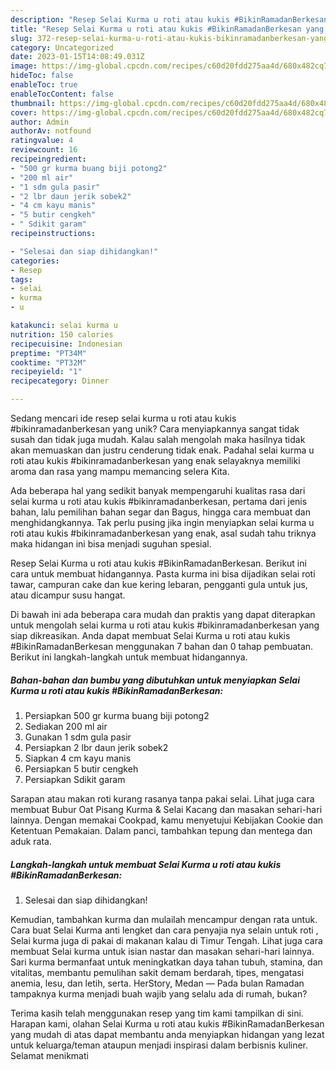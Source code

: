 ```yaml
---
description: "Resep Selai Kurma u roti atau kukis #BikinRamadanBerkesan yang Bisa Manjain Lidah"
title: "Resep Selai Kurma u roti atau kukis #BikinRamadanBerkesan yang Bisa Manjain Lidah"
slug: 372-resep-selai-kurma-u-roti-atau-kukis-bikinramadanberkesan-yang-bisa-manjain-lidah
category: Uncategorized
date: 2023-01-15T14:08:49.031Z
image: https://img-global.cpcdn.com/recipes/c60d20fdd275aa4d/680x482cq70/selai-kurma-u-roti-atau-kukis-bikinramadanberkesan-foto-resep-utama.jpg
hideToc: false
enableToc: true
enableTocContent: false
thumbnail: https://img-global.cpcdn.com/recipes/c60d20fdd275aa4d/680x482cq70/selai-kurma-u-roti-atau-kukis-bikinramadanberkesan-foto-resep-utama.jpg
cover: https://img-global.cpcdn.com/recipes/c60d20fdd275aa4d/680x482cq70/selai-kurma-u-roti-atau-kukis-bikinramadanberkesan-foto-resep-utama.jpg
author: Admin
authorAv: notfound
ratingvalue: 4
reviewcount: 16
recipeingredient:
- "500 gr kurma buang biji potong2"
- "200 ml air"
- "1 sdm gula pasir"
- "2 lbr daun jerik sobek2"
- "4 cm kayu manis"
- "5 butir cengkeh"
- " Sdikit garam"
recipeinstructions:

- "Selesai dan siap dihidangkan!"
categories:
- Resep
tags:
- selai
- kurma
- u

katakunci: selai kurma u 
nutrition: 150 calories
recipecuisine: Indonesian
preptime: "PT34M"
cooktime: "PT32M"
recipeyield: "1"
recipecategory: Dinner

---
```





Sedang mencari ide resep selai kurma u roti atau kukis #bikinramadanberkesan yang unik? Cara menyiapkannya sangat tidak susah dan tidak juga mudah. Kalau salah mengolah maka hasilnya tidak akan memuaskan dan justru cenderung tidak enak. Padahal selai kurma u roti atau kukis #bikinramadanberkesan yang enak selayaknya memiliki aroma dan rasa yang mampu memancing selera Kita.





Ada beberapa hal yang sedikit banyak mempengaruhi kualitas rasa dari selai kurma u roti atau kukis #bikinramadanberkesan, pertama dari jenis bahan, lalu pemilihan bahan segar dan Bagus, hingga cara membuat dan menghidangkannya. Tak perlu pusing jika ingin menyiapkan selai kurma u roti atau kukis #bikinramadanberkesan yang enak,      asal sudah tahu triknya maka hidangan ini bisa menjadi suguhan spesial.














Resep Selai Kurma u roti atau kukis #BikinRamadanBerkesan. Berikut ini cara untuk membuat hidangannya. Pasta kurma ini bisa dijadikan selai roti tawar, campuran cake dan kue kering lebaran, pengganti gula untuk jus, atau dicampur susu hangat.






Di bawah ini ada beberapa cara mudah dan praktis yang dapat diterapkan untuk mengolah selai kurma u roti atau kukis #bikinramadanberkesan yang siap dikreasikan. Anda dapat membuat Selai Kurma u roti atau kukis #BikinRamadanBerkesan menggunakan 7 bahan dan 0 tahap pembuatan. Berikut ini langkah-langkah untuk membuat hidangannya.

<!--inarticleads1-->

##### Bahan-bahan dan bumbu yang dibutuhkan untuk menyiapkan Selai Kurma u roti atau kukis #BikinRamadanBerkesan:

1. Persiapkan 500 gr kurma buang biji potong2
1. Sediakan 200 ml air
1. Gunakan 1 sdm gula pasir
1. Persiapkan 2 lbr daun jerik sobek2
1. Siapkan 4 cm kayu manis
1. Persiapkan 5 butir cengkeh
1. Persiapkan  Sdikit garam


Sarapan atau makan roti kurang rasanya tanpa pakai selai. Lihat juga cara membuat Bubur Oat Pisang Kurma &amp; Selai Kacang dan masakan sehari-hari lainnya. Dengan memakai Cookpad, kamu menyetujui Kebijakan Cookie dan Ketentuan Pemakaian. Dalam panci, tambahkan tepung dan mentega dan aduk rata. 

<!--inarticleads2-->

##### Langkah-langkah untuk membuat Selai Kurma u roti atau kukis #BikinRamadanBerkesan:


1. Selesai dan siap dihidangkan!

Kemudian, tambahkan kurma dan mulailah mencampur dengan rata untuk. Cara buat Selai Kurma anti lengket dan cara penyajia nya selain untuk roti , Selai kurma juga di pakai di makanan kalau di Timur Tengah. Lihat juga cara membuat Selai kurma untuk isian nastar dan masakan sehari-hari lainnya. Sari kurma bermanfaat untuk meningkatkan daya tahan tubuh, stamina, dan vitalitas, membantu pemulihan sakit demam berdarah, tipes, mengatasi anemia, lesu, dan letih, serta. HerStory, Medan — Pada bulan Ramadan tampaknya kurma menjadi buah wajib yang selalu ada di rumah, bukan? 

Terima kasih telah menggunakan resep yang tim kami tampilkan di sini. Harapan kami, olahan Selai Kurma u roti atau kukis #BikinRamadanBerkesan yang mudah di atas dapat membantu anda menyiapkan hidangan yang lezat untuk keluarga/teman ataupun menjadi inspirasi dalam berbisnis kuliner. Selamat menikmati
